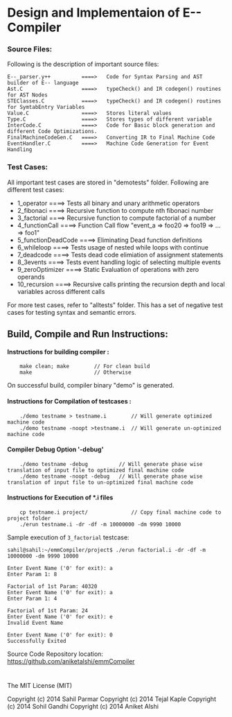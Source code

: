 # Design and Implementaion of E-- Compiler

### Source Files:
Following is the description of important source files:
```
E--_parser.y++          ====>   Code for Syntax Parsing and AST builder of E-- language
Ast.C                   ====>   typeCheck() and IR codegen() routines for AST Nodes
STEClasses.C            ====>   typeCheck() and IR codegen() routines for SymtabEntry Variables
Value.C                 ====>   Stores literal values
Type.C                  ====>   Stores types of different variable
InterCode.C             ====>   Code for Basic block generation and different Code Optimizations.
FinalMachineCodeGen.C   ====>   Converting IR to Final Machine Code
EventHandler.C          ====>   Machine Code Generation for Event Handling
```

### Test Cases:
All important test cases are stored in "demotests" folder. Following are different test cases:


* 1_operator              ====>   Tests all binary and unary arithmetic operators 
* 2_fibonaci              ====>   Recursive function to compute nth fibonaci number
* 3_factorial             ====>   Recursive function to compute factorial of a number
* 4_functionCall          ====>   Function Call flow "event_a => foo20 => foo19 => ... => foo1"
* 5_functionDeadCode      ====>   Eliminating Dead function definitions 
* 6_whileloop             ====>   Tests usage of nested while loops with continue
* 7_deadcode              ====>   Tests dead code elimiation of assignment statements
* 8_3events               ====>   Tests event handling logic of selecting multiple events
* 9_zeroOptimizer         ====>   Static Evaluation of operations with zero operands
* 10_recursion            ====>   Recursive calls printing the recursion depth and local variables across different calls


For more test cases, refer to "alltests" folder. This has a set of negative test cases for testing syntax and semantic errors.

## Build, Compile and Run Instructions:

#### Instructions for building compiler :
```
    make clean; make        // For clean build
    make                    // Otherwise
```
On successful build, compiler binary "demo" is generated.

#### Instructions for Compilation of testcases :
```
    ./demo testname > testname.i        // Will generate optimized machine code
    ./demo testname -noopt >testname.i  // Will generate un-optimized machine code
```
#### Compiler Debug Option '-debug'
```    
    ./demo testname -debug          // Will generate phase wise translation of input file to optimized final machine code
    ./demo testname -noopt -debug   // Will generate phase wise translation of input file to un-optimized final machine code
```

#### Instructions for Execution of *.i files
```
    cp testname.i project/              // Copy final machine code to project folder
    ./erun testname.i -dr -df -m 10000000 -dm 9990 10000
```


Sample execution of `3_factorial` testcase:

```
sahil@sahil:~/emmCompiler/project$ ./erun factorial.i -dr -df -m 10000000 -dm 9990 10000

Enter Event Name ('0' for exit): a
Enter Param 1: 8

Factorial of 1st Param: 40320
Enter Event Name ('0' for exit): a
Enter Param 1: 4

Factorial of 1st Param: 24
Enter Event Name ('0' for exit): e     
Invalid Event Name

Enter Event Name ('0' for exit): 0
Successfully Exited
```


Source Code Repository location:    
https://github.com/aniketalshi/emmCompiler

#
The MIT License (MIT)

Copyright (c) 2014 Sahil Parmar
Copyright (c) 2014 Tejal Kaple
Copyright (c) 2014 Sohil Gandhi
Copyright (c) 2014 Aniket Alshi
